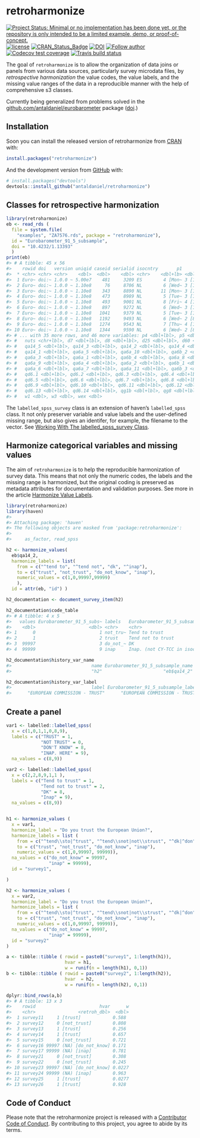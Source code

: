 
<!-- README.md is generated from README.Rmd. Please edit that file -->

# retroharmonize

<!-- badges: start -->

[![Project Status: Minimal or no implementation has been done yet, or
the repository is only intended to be a limited example, demo, or
proof-of-concept.](https://www.repostatus.org/badges/latest/concept.svg)](https://www.repostatus.org/#concept)
[![license](https://img.shields.io/badge/license-GPL--3-blue.svg)](https://www.gnu.org/licenses/gpl-3.0.en.html)
[![CRAN\_Status\_Badge](https://www.r-pkg.org/badges/version/eurobarometer)](https://cran.r-project.org/package=eurobarometer)
[![DOI](https://zenodo.org/badge/DOI/10.5281/zenodo.3937746.svg)](https://doi.org/10.5281/zenodo.3937746)
[![Follow
author](https://img.shields.io/twitter/follow/antaldaniel.svg?style=social)](https://twitter.com/intent/follow?screen_name=antaldaniel)
[![Codecov test
coverage](https://codecov.io/gh/antaldaniel/retroharmonize/branch/master/graph/badge.svg)](https://codecov.io/gh/antaldaniel/retroharmonize?branch=master)
[![Travis build
status](https://travis-ci.com/antaldaniel/retroharmonize.svg?branch=master)](https://travis-ci.com/antaldaniel/retroharmonize)
<!-- badges: end -->

The goal of `retroharmonize` is to allow the organization of data joins
or panels from various data sources, particularly survey microdata
files, by *retrospective harmonization* the value codes, the value
labels, and the missing value ranges of the data in a reproducible
manner with the help of comprehensive s3 classes.

Currently being generalized from problems solved in the
[github.com/antaldaniel/eurobarometer](\(https://github.com/antaldaniel/eurobarometer\))
package ([doi](https://doi.org/10.5281/zenodo.3825700).)

## Installation

Soon you can install the released version of retroharmonize from
[CRAN](https://CRAN.R-project.org) with:

``` r
install.packages("retroharmonize")
```

And the development version from [GitHub](https://github.com/) with:

``` r
# install.packages("devtools")
devtools::install_github("antaldaniel/retroharmonize")
```

## Classes for retrospective harmonization

``` r
library(retroharmonize)
eb <- read_rds ( 
  file = system.file(
    "examples", "ZA7576.rds", package = "retroharmonize"), 
  id = "Eurobarometer_91_5_subsample", 
  doi = "10.4232/1.13393"
  )
print(eb)
#> # A tibble: 45 x 56
#>    rowid doi   version uniqid caseid serialid isocntry       p1      p2    p3
#>  * <chr> <chr> <chr>    <dbl>  <dbl>    <dbl> <chr>    <dbl+lb> <dbl+l> <dbl>
#>  1 Euro~ doi:~ 1.0.0 ~ 5.00e7    481     3209 ES        4 [Mon~ 3 [13 ~    25
#>  2 Euro~ doi:~ 1.0.0 ~ 1.10e8     76     8706 NL        6 [Wed~ 3 [13 ~    58
#>  3 Euro~ doi:~ 1.0.0 ~ 1.10e8    343     8890 NL       11 [Mon~ 3 [13 ~    56
#>  4 Euro~ doi:~ 1.0.0 ~ 1.10e8    473     8989 NL        5 [Tue~ 3 [13 ~    62
#>  5 Euro~ doi:~ 1.0.0 ~ 1.10e8    493     9001 NL        8 [Fri~ 4 [17 ~    30
#>  6 Euro~ doi:~ 1.0.0 ~ 1.10e8    897     9272 NL        6 [Wed~ 3 [13 ~    56
#>  7 Euro~ doi:~ 1.0.0 ~ 1.10e8   1041     9379 NL        5 [Tue~ 3 [13 ~    57
#>  8 Euro~ doi:~ 1.0.0 ~ 1.10e8   1192     9493 NL        6 [Wed~ 2 [8 -~    60
#>  9 Euro~ doi:~ 1.0.0 ~ 1.10e8   1274     9543 NL        7 [Thu~ 4 [17 ~    57
#> 10 Euro~ doi:~ 1.0.0 ~ 1.10e8   1344     9590 NL        6 [Wed~ 2 [8 -~    83
#> # ... with 35 more rows, and 46 more variables: p4 <dbl+lbl>, p5 <dbl+lbl>,
#> #   nuts <chr+lbl>, d7 <dbl+lbl>, d8 <dbl+lbl>, d25 <dbl+lbl>, d60 <dbl+lbl>,
#> #   qa14_5 <dbl+lbl>, qa14_3 <dbl+lbl>, qa14_2 <dbl+lbl>, qa14_4 <dbl+lbl>,
#> #   qa14_1 <dbl+lbl>, qa6a_5 <dbl+lbl>, qa6a_10 <dbl+lbl>, qa6b_2 <dbl+lbl>,
#> #   qa6a_3 <dbl+lbl>, qa6a_1 <dbl+lbl>, qa6b_4 <dbl+lbl>, qa6a_8 <dbl+lbl>,
#> #   qa6a_9 <dbl+lbl>, qa6a_4 <dbl+lbl>, qa6a_2 <dbl+lbl>, qa6b_1 <dbl+lbl>,
#> #   qa6a_6 <dbl+lbl>, qa6a_7 <dbl+lbl>, qa6a_11 <dbl+lbl>, qa6b_3 <dbl+lbl>,
#> #   qd6.1 <dbl+lbl>, qd6.2 <dbl+lbl>, qd6.3 <dbl+lbl>, qd6.4 <dbl+lbl>,
#> #   qd6.5 <dbl+lbl>, qd6.6 <dbl+lbl>, qd6.7 <dbl+lbl>, qd6.8 <dbl+lbl>,
#> #   qd6.9 <dbl+lbl>, qd6.10 <dbl+lbl>, qd6.11 <dbl+lbl>, qd6.12 <dbl+lbl>,
#> #   qd6.13 <dbl+lbl>, qd6.14 <dbl+lbl>, qg1b <dbl+lbl>, qg8 <dbl+lbl>,
#> #   w1 <dbl>, w3 <dbl>, wex <dbl>
```

The `labelled_spss_survey` class is an extension of haven’s
`labelled_spss` class. It not only preserver variable and value labels
and the user-defined missing range, but also gives an identifer, for
example, the filename to the vector. See [Working With The
labelled\_spss\_survey
Class](http://retroharmonize.satellitereport.com/articles/labelled_spss_survey.html).

## Harmonize categorical variables and missing values

The aim of `retroharmonize` is to help the reproducible harmonization of
survey data. This means that not only the numeric codes, the labels and
the missing range is harmonized, but the original coding is preserved as
metadata attributes for documentation and validation purposes. See more
in the article [Harmonize Value
Labels](http://retroharmonize.satellitereport.com/articles/harmonize_labels.html).

``` r
library(retroharmonize)
library(haven)
#> 
#> Attaching package: 'haven'
#> The following objects are masked from 'package:retroharmonize':
#> 
#>     as_factor, read_spss

h2 <- harmonize_values(
  eb$qa14_2,  
  harmonize_labels = list(
    from = c("^tend to", "^tend not", "dk", "^inap"), 
    to = c("trust", "not_trust", "do_not_know", "inap"), 
    numeric_values = c(1,0,99997,99999)
    ), 
  id = attr(eb, "id") )

h2_documentation <- document_survey_item(h2)
```

``` r
h2_documentation$code_table
#> # A tibble: 4 x 5
#>   values Eurobarometer_91_5_subs~ labels   Eurobarometer_91_5_subsample~ missing
#>    <dbl>                    <dbl> <chr>    <chr>                         <lgl>  
#> 1      0                        1 not_tru~ Tend to trust                 FALSE  
#> 2      1                        2 trust    Tend not to trust             FALSE  
#> 3  99997                        3 do_not_~ DK                            TRUE   
#> 4  99999                        9 inap     Inap. (not CY-TCC in isocntr~ TRUE
```

``` r
h2_documentation$history_var_name
#>                              name Eurobarometer_91_5_subsample_name 
#>                              "h2"                       "eb$qa14_2"
```

``` r
h2_documentation$history_var_label
#>                              label Eurobarometer_91_5_subsample_label 
#>      "EUROPEAN COMMISSION - TRUST"      "EUROPEAN COMMISSION - TRUST"
```

## Create a panel

``` r
var1 <- labelled::labelled_spss(
  x = c(1,0,1,1,0,8,9), 
  labels = c("TRUST" = 1, 
             "NOT TRUST" = 0, 
             "DON'T KNOW" = 8, 
             "INAP. HERE" = 9), 
  na_values = c(8,9))

var2 <- labelled::labelled_spss(
  x = c(2,2,8,9,1,1 ), 
  labels = c("Tend to trust" = 1, 
             "Tend not to trust" = 2, 
             "DK" = 8, 
             "Inap" = 9), 
  na_values = c(8,9))


h1 <- harmonize_values (
  x = var1, 
  harmonize_label = "Do you trust the European Union?",
  harmonize_labels = list ( 
    from = c("^tend\\sto|^trust", "^tend\\snot|not\\strust", "^dk|^don", "^inap"), 
    to = c("trust", "not_trust", "do_not_know", "inap"),
    numeric_values = c(1,0,99997, 99999)), 
  na_values = c("do_not_know" = 99997,
                "inap" = 99999), 
  id = "survey1",

)

h2 <- harmonize_values (
  x = var2, 
  harmonize_label = "Do you trust the European Union?",
  harmonize_labels = list ( 
    from = c("^tend\\sto|^trust", "^tend\\snot|not\\strust", "^dk|^don", "^inap"), 
    to = c("trust", "not_trust", "do_not_know", "inap"),
    numeric_values = c(1,0,99997, 99999)), 
  na_values = c("do_not_know" = 99997,
                "inap" = 99999), 
  id = "survey2"
)

a <- tibble::tibble ( rowid = paste0("survey1", 1:length(h1)),
                      hvar = h1, 
                      w = runif(n = length(h1), 0,1))
b <- tibble::tibble ( rowid = paste0("survey2", 1:length(h2)),
                      hvar  = h2, 
                      w = runif(n = length(h2), 0,1))

dplyr::bind_rows(a,b)
#> # A tibble: 13 x 3
#>    rowid                        hvar      w
#>    <chr>                <retroh_dbl>  <dbl>
#>  1 survey11     1 [trust]            0.588 
#>  2 survey12     0 [not_trust]        0.808 
#>  3 survey13     1 [trust]            0.256 
#>  4 survey14     1 [trust]            0.657 
#>  5 survey15     0 [not_trust]        0.721 
#>  6 survey16 99997 (NA) [do_not_know] 0.171 
#>  7 survey17 99999 (NA) [inap]        0.781 
#>  8 survey21     0 [not_trust]        0.308 
#>  9 survey22     0 [not_trust]        0.245 
#> 10 survey23 99997 (NA) [do_not_know] 0.0227
#> 11 survey24 99999 (NA) [inap]        0.963 
#> 12 survey25     1 [trust]            0.0277
#> 13 survey26     1 [trust]            0.928
```

## Code of Conduct

Please note that the retroharmonize project is released with a
[Contributor Code of
Conduct](https://contributor-covenant.org/version/2/0/CODE_OF_CONDUCT.html).
By contributing to this project, you agree to abide by its terms.
